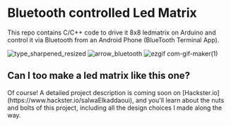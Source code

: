 <h1>Bluetooth controlled Led Matrix</h1>
This repo contains C/C++ code to drive it 8x8 ledmatrix on Arduino and control it via Bluetooth from an Android Phone (BlueTooth Terminal App).


![type_sharpened_resized](https://user-images.githubusercontent.com/32744801/113311547-b83e2000-9309-11eb-9b9d-b9478687e35b.jpeg)
![arrow_bluetooth](https://user-images.githubusercontent.com/32744801/113311584-c0965b00-9309-11eb-8e0e-e7bf16f04330.png)
![ezgif com-gif-maker(1)](https://user-images.githubusercontent.com/32744801/113311610-c8ee9600-9309-11eb-8e24-2ac9fdf4a943.gif)

<h2>Can I too make a led matrix like this one?</h2>
Of course! A detailed project description is coming soon on [Hackster.io](https://www.hackster.io/salwaElkaddaoui), and you'll learn about the nuts and bolts of this project, including all the design choices I made along the way.

